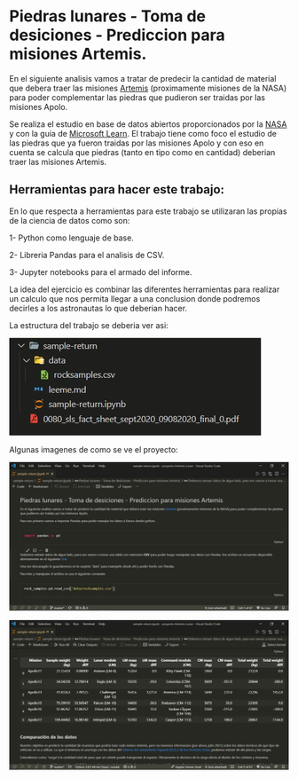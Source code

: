 # **Piedras lunares - Toma de desiciones - Prediccion para misiones Artemis.**

En el siguiente analisis vamos a tratar de predecir la cantidad de material que debera traer las misiones [Artemis](https://www.nasa.gov/specials/artemis/) (proximamente misiones de la NASA) para poder complementar las piedras que pudieron ser traidas por las misiones Apolo.

Se realiza el estudio en base de datos abiertos proporcionados por la [NASA](https://www.nasa.gov/) y con la guia de [Microsoft Learn](https://docs.microsoft.com/en-us/learn/).
El trabajo tiene como foco el estudio de las piedras que ya fueron traidas por las misiones Apolo y con eso en cuenta se calcula que piedras (tanto en tipo como en cantidad) deberian traer las misiones Artemis.

## **Herramientas para hacer este trabajo:**

En lo que respecta a herramientas para este trabajo se utilizaran las propias de la ciencia de datos como son:

  1- Python como lenguaje de base.
  
  2- Libreria Pandas para el analisis de CSV.
  
  3- Jupyter notebooks para el armado del informe.

La idea del ejercicio es combinar las diferentes herramientas para realizar un calculo que nos permita llegar a una conclusion donde podremos decirles a los astronautas lo que deberian hacer.

La estructura del trabajo se deberia ver asi:

![](https://github.com/DDRRAKKENN/proyecto-Artemis-Lunar/blob/master/estructura%20proyecto%20Artemis.jpg)

Algunas imagenes de como se ve el proyecto:

![](https://github.com/DDRRAKKENN/proyecto-Artemis-Lunar/blob/master/1.jpg)

![](https://github.com/DDRRAKKENN/proyecto-Artemis-Lunar/blob/master/2.jpg)

